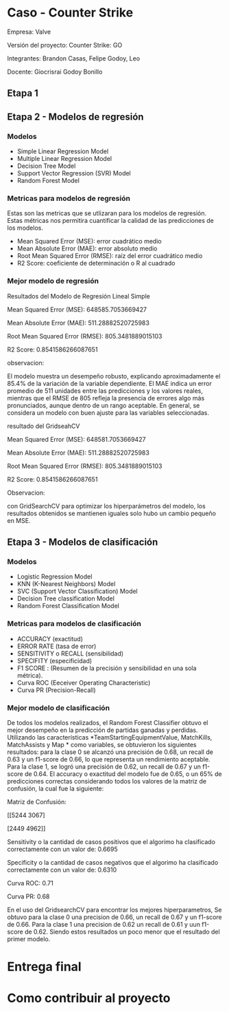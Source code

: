# Caso - Counter Strike

Empresa: Valve

Versión del proyecto: Counter Strike: GO

Integrantes: Brandon Casas, Felipe Godoy, Leo

Docente: Giocrisrai Godoy Bonillo

## Etapa 1  

## Etapa 2 - Modelos de regresión 

### Modelos 

- Simple Linear Regression Model
- Multiple Linear Regression Model
- Decision Tree Model
- Support Vector Regression (SVR) Model
- Random Forest Model

### Metricas para modelos de regresión

Estas son las metricas que se utlizaran para los modelos de regresión. Estas métricas nos permitira cuantificar la calidad de las predicciones de los modelos.

- Mean Squared Error (MSE): error cuadrático medio 
- Mean Absolute Error (MAE): error absoluto medio 
- Root Mean Squared Error (RMSE): raíz del error cuadrático medio
- R2 Score: coeficiente de determinación o R al cuadrado

### Mejor modelo de regresión
  
Resultados del Modelo de Regresión Lineal Simple

Mean Squared Error (MSE): 648585.7053669427

Mean Absolute Error (MAE): 511.28882520725983

Root Mean Squared Error (RMSE): 805.3481889015103

R2 Score: 0.8541586266087651

observacion:

El modelo muestra un desempeño robusto, explicando aproximadamente el 85.4% de la variación de la variable dependiente. El MAE indica un error promedio de 511 unidades entre las predicciones y los valores reales, mientras que el RMSE de 805 refleja la presencia de errores algo más pronunciados, aunque dentro de un rango aceptable. En general, se considera un modelo con buen ajuste para las variables seleccionadas.

resultado del GridseahCV

Mean Squared Error (MSE): 648581.7053669427

Mean Absolute Error (MAE): 511.28882520725983

Root Mean Squared Error (RMSE): 805.3481889015103

R2 Score: 0.8541586266087651

Observacion:

con GridSearchCV para optimizar los hiperparámetros del modelo, los resultados obtenidos se mantienen iguales solo hubo un cambio pequeño en MSE.

## Etapa 3 - Modelos de clasificación

### Modelos 

- Logistic Regression Model
- KNN (K-Nearest Neighbors) Model
- SVC (Support Vector Classification) Model
- Decision Tree classification Model
- Random Forest Classification Model

### Metricas para modelos de clasificación

- ACCURACY (exactitud) 
- ERROR RATE (tasa de error)
- SENSITIVITY o RECALL (sensibilidad)
- SPECIFITY (especificidad)
- F1 SCORE : (Resumen de la precisión y sensibilidad en una sola métrica).
- Curva ROC (Eeceiver Operating Characteristic) 
- Curva PR  (Precision-Recall)

### Mejor modelo de clasificación

De todos los modelos realizados, el Random Forest Classifier obtuvo el mejor desempeño en la predicción de partidas ganadas y perdidas. Utilizando las características *TeamStartingEquipmentValue, MatchKills, MatchAssists y Map * como variables, se obtuvieron los siguientes resultados: para la clase 0 se alcanzó una precisión de 0.68, un recall de 0.63 y un f1-score de 0.66, lo que representa un rendimiento aceptable. Para la clase 1, se logró una precisión de 0.62, un recall de 0.67 y un f1-score de 0.64.
El accuracy o exactitud del modelo fue de 0.65, o un 65% de predicciones correctas considerando todos los valores de la matriz de confusión, la cual fue la siguiente:

Matriz de Confusión:

[[5244 3067]

[2449 4962]]

Sensitivity o la cantidad de casos positivos que el algorimo ha clasificado correctamente con un valor de: 0.6695

Specificity o la cantidad de casos negativos que el algorimo ha clasificado correctamente con un valor de: 0.6310

Curva ROC: 0.71

Curva PR: 0.68

En el uso del GridsearchCV para encontrar los mejores hiperparametros, Se obtuvo para la clase 0 una precision de 0.66, un recall de 0.67 y un f1-score de 0.66. Para la clase 1 una precision de 0.62 un recall de 0.61 y uun f1-score de 0.62. Siendo estos resultados un poco menor que el resultado del primer modelo.


# Entrega final



# Como contribuir al proyecto
